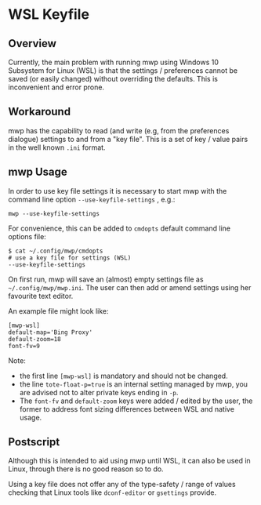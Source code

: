 # WSL Keyfile

## Overview

Currently, the main problem with running mwp using Windows 10 Subsystem for Linux (WSL) is that the settings / preferences cannot be saved (or easily changed) without overriding the defaults. This is inconvenient and error prone.

## Workaround

mwp has the capability to read (and write (e.g, from the preferences dialogue) settings to and from a "key file". This is a set of key / value pairs in the well known `.ini` format.

## mwp Usage

In order to use key file settings it is necessary to start mwp with the command line option `--use-keyfile-settings` , e.g.:

```
mwp --use-keyfile-settings
```

For convenience, this can be added to `cmdopts` default command line options file:

```
$ cat ~/.config/mwp/cmdopts
# use a key file for settings (WSL)
--use-keyfile-settings
```

On first run, mwp will save an (almost) empty settings file as `~/.config/mwp/mwp.ini`. The user can then add or amend settings using her favourite text editor. 

An example file might look like:

```
[mwp-wsl]
default-map='Bing Proxy'
default-zoom=18
font-fv=9
```

Note:

* the first line `[mwp-wsl]` is mandatory and should not be changed.
* the line `tote-float-p=true` is an internal setting managed by mwp, you are advised not to alter private keys ending in `-p`.
* The `font-fv` and `default-zoom` keys were added / edited by the user, the former to address font sizing differences between WSL and native usage.


## Postscript

Although this is intended to aid using mwp until WSL, it can also be used in Linux, through there is no good reason so to do.

Using a key file does not offer any of the type-safety / range of values checking that Linux tools like `dconf-editor` or `gsettings` provide.
